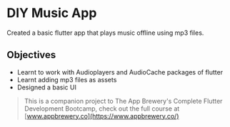 # DIY Music App

Created a basic flutter app that plays music offline using mp3 files. 

## Objectives

* Learnt to work with Audioplayers and AudioCache packages of flutter
* Learnt adding mp3 files as assets
* Designed a basic UI

>This is a companion project to The App Brewery's Complete Flutter Development Bootcamp, check out the full course at [www.appbrewery.co](https://www.appbrewery.co/)
